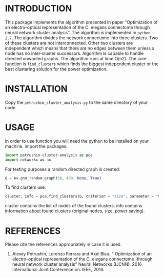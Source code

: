 INTRODUCTION
============

This package implements the algorithm presented in paper “Optimization of an electro-optical representation of the C. elegans connectome through neural network cluster analysis”.  The algorithm is implemented in `python 2.7`. 
The algorithm divides the network connectome into three clusters. Two of these clusters are not interconnected. Other two clusters are independent which means that there are no edges between them unless a node has no inter-cluster successors. 
Algorithm is capable to handle directed unwanted graphs. The algorithm runs at time O(n2). The core function is `find_clusters` which finds the biggest independent cluster or the best clustering solution for the power optimization. 

INSTALLATION
============

Copy the `petrushin_cluster_analysis.py` to the same directory of your code.

USAGE
=====

In order to use function you will need the python to be installed on your machine. 
Import the packages:
```python
import petrushin-cluster-analysis as pca
import networkx as nx
```
For testing purposes a random directed graph is created:
```python
G = nx.gnm_random_graph(50, 400, None, True)
```
To find clusters use:
```python
cluster, info = pca.find_clusters(G, criterion = "size", parameter = "max", exclude_inter = False)
```
cluster contains the list of nodes of the found clusters. info contains information about found clusters (original nodes, size, power saving). 

REFERENCES
==========

Please cite the references appropriately in case it is used.
1.	Alexey Petrushin, Lorenzo Ferrara and Axel Blau. " Optimization of an electro-optical representation of the C. elegans connectome    |through neural network cluster analysis" Neural Networks (IJCNN), 2016 International Joint Conference on. IEEE, 2016. 


